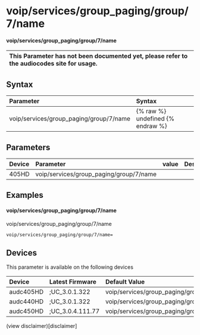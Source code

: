 ﻿---
description: voip/services/group_paging/group/7/name
search: false
---

# voip/services/group_paging/group/7/name

#### voip/services/group_paging/group/7/name


| This Parameter has not been documented yet, please refer to the audiocodes site for usage.  |
| :--- |

## Syntax
| Parameter | Syntax |
| :--- | :--- |
|voip/services/group_paging/group/7/name | {% raw %} undefined {% endraw %} |

## Parameters
|Device|Parameter|value|Description|
|:---|:---|:---|:---|
| 405HD | voip/services/group_paging/group/7/name |  |  |

## Examples
#### voip/services/group_paging/group/7/name

voip/services/group_paging/group/7/name

```
voip/services/group_paging/group/7/name=
```

## Devices
This parameter is available on the following devices

| Device | Latest Firmware | Default Value |
|:---|:---|:---|
| audc405HD | ;UC_3.0.1.322 | voip/services/group_paging/group/7/name= 
| audc440HD | ;UC_3.0.1.322 | voip/services/group_paging/group/7/name= 
| audc450HD | ;UC_3.0.4.111.77 | voip/services/group_paging/group/7/name= 

(view disclaimer)[disclaimer]
